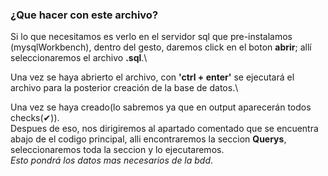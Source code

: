### ¿Que hacer con este archivo?

Si lo que necesitamos es verlo en el servidor sql que pre-instalamos (mysqlWorkbench),
dentro del gesto, daremos click en el boton **abrir**; allí seleccionaremos el archivo **.sql**.\

 Una vez se haya abrierto el archivo, con __'ctrl + enter'__ se ejecutará el archivo para la posterior creación de la base de datos.\

 Una vez se haya creado(lo sabremos ya que en output aparecerán todos checks(✔)).\
 Despues de eso, nos dirigiremos al apartado comentado que se encuentra abajo de el codigo principal, alli encontraremos la seccion **Querys**, seleccionaremos toda la seccion y lo ejecutaremos.\
  _Esto pondrá los datos mas necesarios de la bdd_.